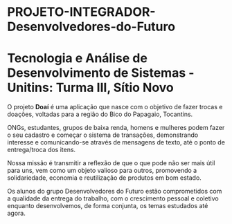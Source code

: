 # PROJETO-INTEGRADOR-Desenvolvedores-do-Futuro
# Tecnologia e Análise de Desenvolvimento de Sistemas - Unitins: Turma III, Sítio Novo

O projeto **Doaí** é uma aplicação que nasce com o objetivo de fazer trocas e doações, voltadas para a região do Bico do Papagaio, Tocantins. 

ONGs, estudantes, grupos de baixa renda, homens e mulheres podem fazer o seu cadastro e começar o sistema de transações, demonstrando interesse e comunicando-se através de mensagens de texto, até o ponto de entrega/troca dos itens. 

Nossa missão é transmitir a reflexão de que o que pode não ser mais útil para uns, vem como um objeto valioso para outros, promovendo a solidariedade, economia e reutilização de produtos em bom estado. 

Os alunos do grupo Desenvolvedores do Futuro estão comprometidos com a qualidade da entrega do trabalho, com o crescimento pessoal e coletivo enquanto desenvolvemos, de forma conjunta, os temas estudados até agora. 
